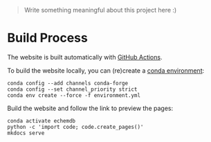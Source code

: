 > Write something meaningful about this project here :)

# Build Process

The website is built automatically with [GitHub Actions](https://github.com/echemdb/website/blob/main/.github/workflows/build.yml).

To build the website locally, you can (re)create a [conda environment](https://conda.io/projects/conda/en/latest/user-guide/tasks/manage-environments.html):

```
conda config --add channels conda-forge
conda config --set channel_priority strict
conda env create --force -f environment.yml
```

Build the website and follow the link to preview the pages:

```
conda activate echemdb
python -c 'import code; code.create_pages()'
mkdocs serve
```
